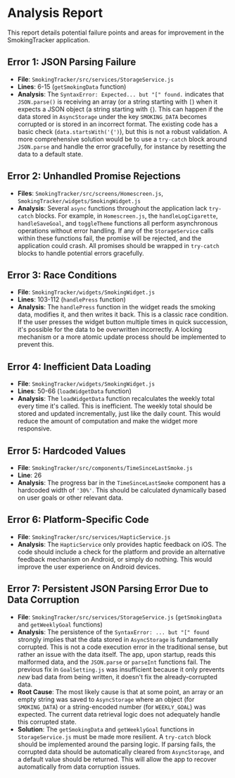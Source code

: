 # Analysis Report

This report details potential failure points and areas for improvement in the SmokingTracker application.

## Error 1: JSON Parsing Failure

*   **File**: `SmokingTracker/src/services/StorageService.js`
*   **Lines**: 6-15 (`getSmokingData` function)
*   **Analysis**: The `SyntaxError: Expected... but "[" found.` indicates that `JSON.parse()` is receiving an array (or a string starting with `[`) when it expects a JSON object (a string starting with `{`). This can happen if the data stored in `AsyncStorage` under the key `SMOKING_DATA` becomes corrupted or is stored in an incorrect format. The existing code has a basic check (`data.startsWith('{')`), but this is not a robust validation. A more comprehensive solution would be to use a `try-catch` block around `JSON.parse` and handle the error gracefully, for instance by resetting the data to a default state.

## Error 2: Unhandled Promise Rejections

*   **Files**: `SmokingTracker/src/screens/Homescreen.js`, `SmokingTracker/widgets/SmokingWidget.js`
*   **Analysis**: Several `async` functions throughout the application lack `try-catch` blocks. For example, in `Homescreen.js`, the `handleLogCigarette`, `handleSaveGoal`, and `toggleTheme` functions all perform asynchronous operations without error handling. If any of the `StorageService` calls within these functions fail, the promise will be rejected, and the application could crash. All promises should be wrapped in `try-catch` blocks to handle potential errors gracefully.

## Error 3: Race Conditions

*   **File**: `SmokingTracker/widgets/SmokingWidget.js`
*   **Lines**: 103-112 (`handlePress` function)
*   **Analysis**: The `handlePress` function in the widget reads the smoking data, modifies it, and then writes it back. This is a classic race condition. If the user presses the widget button multiple times in quick succession, it's possible for the data to be overwritten incorrectly. A locking mechanism or a more atomic update process should be implemented to prevent this.

## Error 4: Inefficient Data Loading

*   **File**: `SmokingTracker/widgets/SmokingWidget.js`
*   **Lines**: 50-66 (`loadWidgetData` function)
*   **Analysis**: The `loadWidgetData` function recalculates the weekly total every time it's called. This is inefficient. The weekly total should be stored and updated incrementally, just like the daily count. This would reduce the amount of computation and make the widget more responsive.

## Error 5: Hardcoded Values

*   **File**: `SmokingTracker/src/components/TimeSinceLastSmoke.js`
*   **Line**: 26
*   **Analysis**: The progress bar in the `TimeSinceLastSmoke` component has a hardcoded width of `'30%'`. This should be calculated dynamically based on user goals or other relevant data.

## Error 6: Platform-Specific Code

*   **File**: `SmokingTracker/src/services/HapticService.js`
*   **Analysis**: The `HapticService` only provides haptic feedback on iOS. The code should include a check for the platform and provide an alternative feedback mechanism on Android, or simply do nothing. This would improve the user experience on Android devices.

## Error 7: Persistent JSON Parsing Error Due to Data Corruption

*   **File**: `SmokingTracker/src/services/StorageService.js` (`getSmokingData` and `getWeeklyGoal` functions)
*   **Analysis**: The persistence of the `SyntaxError: ... but "[" found` strongly implies that the data stored in `AsyncStorage` is fundamentally corrupted. This is not a code execution error in the traditional sense, but rather an issue with the data itself. The app, upon startup, reads this malformed data, and the `JSON.parse` or `parseInt` functions fail. The previous fix in `GoalSetting.js` was insufficient because it only prevents *new* bad data from being written, it doesn't fix the already-corrupted data.
*   **Root Cause**: The most likely cause is that at some point, an array or an empty string was saved to `AsyncStorage` where an object (for `SMOKING_DATA`) or a string-encoded number (for `WEEKLY_GOAL`) was expected. The current data retrieval logic does not adequately handle this corrupted state.
*   **Solution**: The `getSmokingData` and `getWeeklyGoal` functions in `StorageService.js` must be made more resilient. A `try-catch` block should be implemented around the parsing logic. If parsing fails, the corrupted data should be automatically cleared from `AsyncStorage`, and a default value should be returned. This will allow the app to recover automatically from data corruption issues.
